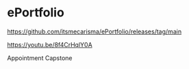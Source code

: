 # ePortfolio

https://github.com/itsmecarisma/ePortfolio/releases/tag/main

https://youtu.be/8f4CrHqlY0A

Appointment Capstone
